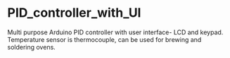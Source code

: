# PID_controller_with_UI
Multi purpose Arduino PID controller with user interface- LCD and keypad.
Temperature sensor is thermocouple, can be used for brewing and soldering ovens.

